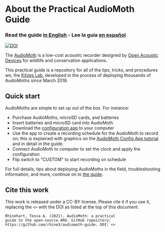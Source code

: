 # About the Practical AudioMoth Guide 
### Read the guide [in English](guide.md) - Lee la guía [en español](guia.md)

[![DOI](https://zenodo.org/badge/168228984.svg)](https://zenodo.org/badge/latestdoi/168228984)

The [AudioMoth](https://www.openacousticdevices.info/audiomoth) is a low-cost acoustic recorder designed by [Open Acoustic Devices](https://www.openacousticdevices.info/) for wildlife and conservation applications. 

This practical guide is a repository for all of the tips, tricks, and procedures we, the [Kitzes Lab](http://www.kitzeslab.org/), developed in the process of deploying thousands of AudioMoths since March 2018.


## Quick start

AudioMoths are simple to set up out of the box. For instance:

* Purchase AudioMoths, microSD cards, and batteries
* Insert batteries and microSD card into AudioMoth
* Download the [configuration app](https://www.openacousticdevices.info/applications) to your computer
* Use the app to create a recording schedule for the AudioMoth to record on; this is explained with graphics on the [AudioMoth Config App tutorial](https://www.openacousticdevices.info/config-app-guide) and in detail in the guide.
* Connect AudioMoth to computer to set the clock and apply the configuration
* Flip switch to "CUSTOM" to start recording on schedule

For full details, tips about deploying AudioMoths in the field, troubleshooting information, and more, continue on to [the guide](https://github.com/rhine3/audiomoth-guide/blob/master/guide.md).


## Cite this work

This work is released under a CC-BY license. Please cite it if you use it, replacing the `<>` with the DOI as listed at the top of this document.

    Rhinehart, Tessa A. (2021). AudioMoth: a practical 
    guide to the open-source ARU. GitHub repository: 
    https://github.com/rhine3/audiomoth-guide. DOI: <>
